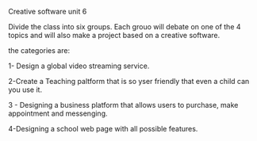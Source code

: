 Creative software unit 6

Divide the class into six groups. Each grouo will debate on one of the 4 topics and will also make a project based on a creative software.

the categories are: 

1-  Design a global video streaming service.

2-Create a  Teaching paltform that is so yser friendly that even a child can you use it.

3 - Designing a business platform that allows users to purchase, make appointment and messenging.

4-Designing a school web page with all possible features.
